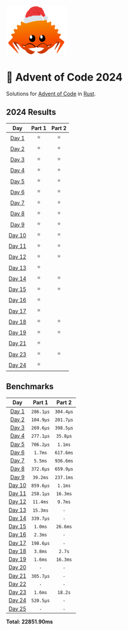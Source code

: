 <img src="./.assets/christmas_ferris.png" width="164">

# 🎄 Advent of Code 2024

Solutions for [Advent of Code](https://adventofcode.com/) in [Rust](https://www.rust-lang.org/).

<!--- advent_readme_stars table --->
## 2024 Results

| Day | Part 1 | Part 2 |
| :---: | :---: | :---: |
| [Day 1](https://adventofcode.com/2024/day/1) | ⭐ | ⭐ |
| [Day 2](https://adventofcode.com/2024/day/2) | ⭐ | ⭐ |
| [Day 3](https://adventofcode.com/2024/day/3) | ⭐ | ⭐ |
| [Day 4](https://adventofcode.com/2024/day/4) | ⭐ | ⭐ |
| [Day 5](https://adventofcode.com/2024/day/5) | ⭐ | ⭐ |
| [Day 6](https://adventofcode.com/2024/day/6) | ⭐ | ⭐ |
| [Day 7](https://adventofcode.com/2024/day/7) | ⭐ | ⭐ |
| [Day 8](https://adventofcode.com/2024/day/8) | ⭐ | ⭐ |
| [Day 9](https://adventofcode.com/2024/day/9) | ⭐ | ⭐ |
| [Day 10](https://adventofcode.com/2024/day/10) | ⭐ | ⭐ |
| [Day 11](https://adventofcode.com/2024/day/11) | ⭐ | ⭐ |
| [Day 12](https://adventofcode.com/2024/day/12) | ⭐ | ⭐ |
| [Day 13](https://adventofcode.com/2024/day/13) | ⭐ |   |
| [Day 14](https://adventofcode.com/2024/day/14) | ⭐ | ⭐ |
| [Day 15](https://adventofcode.com/2024/day/15) | ⭐ | ⭐ |
| [Day 16](https://adventofcode.com/2024/day/16) | ⭐ |   |
| [Day 17](https://adventofcode.com/2024/day/17) | ⭐ |   |
| [Day 18](https://adventofcode.com/2024/day/18) | ⭐ | ⭐ |
| [Day 19](https://adventofcode.com/2024/day/19) | ⭐ | ⭐ |
| [Day 21](https://adventofcode.com/2024/day/21) | ⭐ |   |
| [Day 23](https://adventofcode.com/2024/day/23) | ⭐ | ⭐ |
| [Day 24](https://adventofcode.com/2024/day/24) | ⭐ |   |
<!--- advent_readme_stars table --->

<!--- benchmarking table --->
## Benchmarks

| Day | Part 1 | Part 2 |
| :---: | :---: | :---:  |
| [Day 1](./src/bin/01.rs) | `286.1µs` | `304.4µs` |
| [Day 2](./src/bin/02.rs) | `104.9µs` | `201.7µs` |
| [Day 3](./src/bin/03.rs) | `269.6µs` | `398.5µs` |
| [Day 4](./src/bin/04.rs) | `277.1µs` | `35.8µs` |
| [Day 5](./src/bin/05.rs) | `706.2µs` | `1.1ms` |
| [Day 6](./src/bin/06.rs) | `1.7ms` | `617.6ms` |
| [Day 7](./src/bin/07.rs) | `5.5ms` | `936.6ms` |
| [Day 8](./src/bin/08.rs) | `372.6µs` | `659.9µs` |
| [Day 9](./src/bin/09.rs) | `39.2ms` | `237.1ms` |
| [Day 10](./src/bin/10.rs) | `859.6µs` | `1.1ms` |
| [Day 11](./src/bin/11.rs) | `258.1µs` | `16.3ms` |
| [Day 12](./src/bin/12.rs) | `11.4ms` | `9.7ms` |
| [Day 13](./src/bin/13.rs) | `15.3ms` | `-` |
| [Day 14](./src/bin/14.rs) | `339.7µs` | `-` |
| [Day 15](./src/bin/15.rs) | `1.0ms` | `26.6ms` |
| [Day 16](./src/bin/16.rs) | `2.3ms` | `-` |
| [Day 17](./src/bin/17.rs) | `198.6µs` | `-` |
| [Day 18](./src/bin/18.rs) | `3.8ms` | `2.7s` |
| [Day 19](./src/bin/19.rs) | `1.6ms` | `16.3ms` |
| [Day 20](./src/bin/20.rs) | `-` | `-` |
| [Day 21](./src/bin/21.rs) | `305.7µs` | `-` |
| [Day 22](./src/bin/22.rs) | `-` | `-` |
| [Day 23](./src/bin/23.rs) | `1.6ms` | `18.2s` |
| [Day 24](./src/bin/24.rs) | `520.5µs` | `-` |
| [Day 25](./src/bin/25.rs) | `-` | `-` |

**Total: 22851.90ms**
<!--- benchmarking table --->




